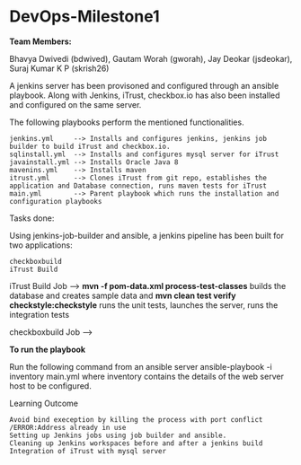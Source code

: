 # DevOps-Milestone1

**Team Members:**

Bhavya Dwivedi (bdwived), Gautam Worah (gworah), Jay Deokar (jsdeokar), Suraj Kumar K P (skrish26)

A jenkins server has been provisoned and configured through an ansible playbook. Along with Jenkins, iTrust, checkbox.io has also been installed and configured on the same server.

The following playbooks perform the mentioned functionalities.

    jenkins.yml     --> Installs and configures jenkins, jenkins job builder to build iTrust and checkbox.io.
    sqlinstall.yml  --> Installs and configures mysql server for iTrust
    javainstall.yml --> Installs Oracle Java 8
    mavenins.yml    --> Installs maven 
    itrust.yml      --> Clones iTrust from git repo, establishes the application and Database connection, runs maven tests for iTrust
    main.yml        --> Parent playbook which runs the installation and configuration playbooks
Tasks done:

Using jenkins-job-builder and ansible, a jenkins pipeline has been built for two applications:

    checkboxbuild
    iTrust Build 

iTrust Build Job  --> **mvn -f pom-data.xml process-test-classes** builds the database and creates sample data and  **mvn clean test verify checkstyle:checkstyle** runs the unit tests, launches the server, runs the integration tests
                      
checkboxbuild Job -->                     

**To run the playbook**

Run the following command from an ansible server
        ansible-playbook -i inventory main.yml
where inventory contains the details of the web server host to be configured.

Learning Outcome

    Avoid bind exeception by killing the process with port conflict /ERROR:Address already in use
    Setting up Jenkins jobs using job builder and ansible.
    Cleaning up Jenkins workspaces before and after a jenkins build
    Integration of iTrust with mysql server
    


